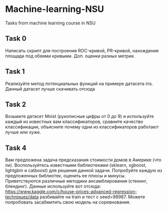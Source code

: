 # Machine-learning-NSU
Tasks from machine learning course in NSU


Task 0
-
Написать скрипт для построения ROC-кривой, PR-кривой, нахождения площади под обеими кривыми. Доп. оценки разных метрик. 


Task 1 
-
Реализуйте метод потенциальных функций на примере датасета iris. Данный датасет лучше скачивать отсюда


Task 2
-
Возьмите датасет Mnist (рукописные цифры от 0 до 9) и используйте каждый из известных вам классификаторов, сравните качество классификации, объясните почему одни из классификаторов работают лучше или хуже. 


Task 4 
-
Вам предложена задача предсказания стоимости домов в Америке (что ли). Воспользуйтесь известными библиотеками (sklearn, xgboost, lightgbm и catboost) для решения данной задачи. Попробуйте каждую из предложенных библиотек, оценить ее плюсы и минусы. Приветствуются различные методики ансамблирования (стекинг, блендинг). 
Данные используйте вот отсюда: https://www.kaggle.com/c/house-prices-advanced-regression-techniques/data разбивайте на train и тест с seed=98987. Можете попробовать засабмитить свою модель на соревнования.
